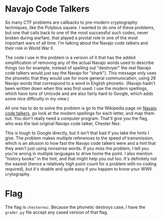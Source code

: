 # Navajo Code Talkers
So many CTF problems are callbacks to pre-modern cryptography techniques, like the Polybius
square. I wanted to do one of these problems, but one that calls back to one of the most successful
such codes, never broken during warfare, that played a pivotal role in one of the most important
wars of all time. I'm talking about the Navajo code talkers and their role in World War II.

The code I use in the problem is a version of it that has the added simplification of removing any
of the actual Navajo words used to describe things (so for example, instead of spelling out
"destroyer" the real Navajo code talkers would just say the Navajo for "shark"). This message only
uses the phonetic that they would use for more general communication, using 26 Navajo words that
correspond to a word in English phonetic. (Navajo hadn't been written down when this was first used:
I use the modern spellings, which have *tons* of Unicode and are also fairly hard to Google, which
adds some nice difficulty in my view.)

All one has to do to solve the problem is go to the Wikipedia page on [Navajo code
talkers](https://en.wikipedia.org/wiki/Code_talker#Navajo_code_talkers), go look at the modern
spellings for each letter, and map them out. You don't really need a computer program. That'll give
you the flag, who was the last original Navajo code talker, Chester Nez.

This is tough to Google directly, but it isn't that bad if you take the hints I give. The problem
makes multiple references to the speed of transmission, which is an allusion to how fast the Navajo
code talkers were and a hint that they aren't just using nonsense words. If you miss the problem, I
tell you you're wrong in multiple languages to drive home the point. I also mention "history books"
in the hint, and that might help you out too. It's definitely not the easiest (hence a relatively
high point count for a problem with no coding required), but it's doable and quite easy if you
happen to know your WWII crytography.
# Flag
The flag is `chesternez`. Because the phonetic destroys case, I have the `grader.py` file accept any
cased version of that flag.
